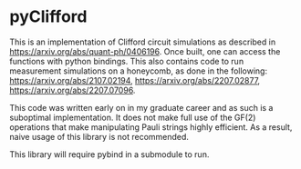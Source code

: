 # pyClifford

This is an implementation of Clifford circuit simulations as described in https://arxiv.org/abs/quant-ph/0406196. Once built, one can access the functions with python bindings. This also contains code to run measurement simulations on a honeycomb, as done in the following: https://arxiv.org/abs/2107.02194, https://arxiv.org/abs/2207.02877, https://arxiv.org/abs/2207.07096. 

This code was written early on in my graduate career and as such is a suboptimal implementation. It does not make full use of the GF(2) operations that make manipulating Pauli strings highly efficient. As a result, naive usage of this library is not recommended.

This library will require pybind in a submodule to run.
